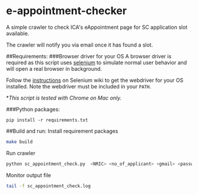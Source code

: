 # e-appointment-checker

A simple crawler to check ICA's eAppointment page for SC application slot available.

The crawler will notify you via email once it has found a slot.

##Requirements:
###Browser driver for your OS
A browser driver is required as this script uses [selenium](http://www.seleniumhq.org/) to simulate normal user behavior and will open a real browser in background.

Follow the [instructions](https://github.com/SeleniumHQ/selenium/wiki/ChromeDriver#requirements) on Selenium wiki to get the webdriver for your OS installed. Note the webdriver must be included in your `PATH`.

**This script is tested with Chrome on Mac only.*

###Python packages:
```
pip install -r requirements.txt
```

##Build and run:
Install requirement packages
```bash
make build
```

Run crawler
```bash
python sc_appointment_check.py  <NRIC> <no_of_applicant> <gmail> <password>
```

Monitor output file
```bash
tail -f sc_appointment_check.log

```